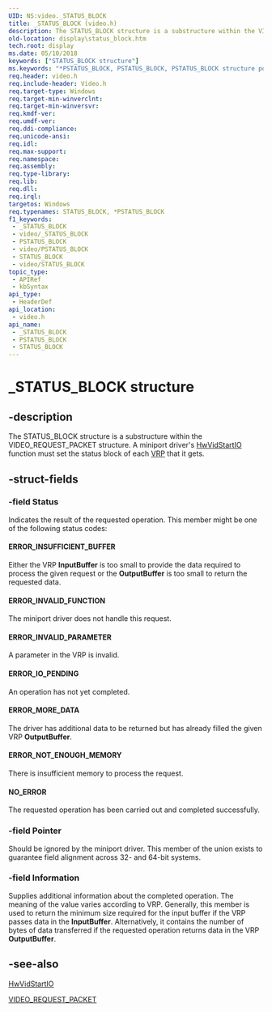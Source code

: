 ```yaml
---
UID: NS:video._STATUS_BLOCK
title: _STATUS_BLOCK (video.h)
description: The STATUS_BLOCK structure is a substructure within the VIDEO_REQUEST_PACKET structure. A miniport driver's HwVidStartIO function must set the status block of each VRP that it gets.
old-location: display\status_block.htm
tech.root: display
ms.date: 05/10/2018
keywords: ["STATUS_BLOCK structure"]
ms.keywords: "*PSTATUS_BLOCK, PSTATUS_BLOCK, PSTATUS_BLOCK structure pointer [Display Devices], STATUS_BLOCK, STATUS_BLOCK structure [Display Devices], Video_Structs_90f8dc6a-a666-4976-bc71-edf43b31b6e4.xml, _STATUS_BLOCK, display.status_block, video/PSTATUS_BLOCK, video/STATUS_BLOCK"
req.header: video.h
req.include-header: Video.h
req.target-type: Windows
req.target-min-winverclnt: 
req.target-min-winversvr: 
req.kmdf-ver: 
req.umdf-ver: 
req.ddi-compliance: 
req.unicode-ansi: 
req.idl: 
req.max-support: 
req.namespace: 
req.assembly: 
req.type-library: 
req.lib: 
req.dll: 
req.irql: 
targetos: Windows
req.typenames: STATUS_BLOCK, *PSTATUS_BLOCK
f1_keywords:
 - _STATUS_BLOCK
 - video/_STATUS_BLOCK
 - PSTATUS_BLOCK
 - video/PSTATUS_BLOCK
 - STATUS_BLOCK
 - video/STATUS_BLOCK
topic_type:
 - APIRef
 - kbSyntax
api_type:
 - HeaderDef
api_location:
 - video.h
api_name:
 - _STATUS_BLOCK
 - PSTATUS_BLOCK
 - STATUS_BLOCK
---
```


# _STATUS_BLOCK structure


## -description

The STATUS_BLOCK structure is a substructure within the VIDEO_REQUEST_PACKET structure. A miniport driver's <a href="/windows-hardware/drivers/ddi/video/nc-video-pvideo_hw_start_io">HwVidStartIO</a> function must set the status block of each <a href="/windows-hardware/drivers/">VRP</a> that it gets.

## -struct-fields

### -field Status

Indicates the result of the requested operation. This member might be one of the following status codes:





#### ERROR_INSUFFICIENT_BUFFER

Either the VRP <b>InputBuffer</b> is too small to provide the data required to process the given request or the <b>OutputBuffer</b> is too small to return the requested data.





#### ERROR_INVALID_FUNCTION

The miniport driver does not handle this request.





#### ERROR_INVALID_PARAMETER

A parameter in the VRP is invalid.





#### ERROR_IO_PENDING

An operation has not yet completed.





#### ERROR_MORE_DATA

The driver has additional data to be returned but has already filled the given VRP <b>OutputBuffer</b>.





#### ERROR_NOT_ENOUGH_MEMORY

There is insufficient memory to process the request.





#### NO_ERROR

The requested operation has been carried out and completed successfully.

### -field Pointer

Should be ignored by the miniport driver. This member of the union exists to guarantee field alignment across 32- and 64-bit systems.

### -field Information

Supplies additional information about the completed operation. The meaning of the value varies according to VRP. Generally, this member is used to return the minimum size required for the input buffer if the VRP passes data in the <b>InputBuffer</b>. Alternatively, it contains the number of bytes of data transferred if the requested operation returns data in the VRP <b>OutputBuffer</b>.

## -see-also

<a href="/windows-hardware/drivers/ddi/video/nc-video-pvideo_hw_start_io">HwVidStartIO</a>



<a href="/windows-hardware/drivers/ddi/video/ns-video-_video_request_packet">VIDEO_REQUEST_PACKET</a>

